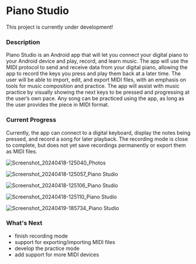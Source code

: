 # Piano Studio
This project is currently under development!

### Description
Piano Studio is an Android app that will let you connect your digital piano to your Android device and play, record, and learn music. The app will use the MIDI protocol to send and receive data from your digital piano, allowing the app to record the keys you press and play them back at a later time. The user will be able to import, edit, and export MIDI files, with an emphasis on tools for music composition and practice. The app will assist with music practice by visually showing the next keys to be pressed and progressing at the user’s own pace. Any song can be practiced using the app, as long as the user provides the piece in MIDI format.

### Current Progress
Currently, the app can connect to a digital keyboard, display the notes being pressed, and record a song for later playback. The recording mode is close to complete, but does not yet save recordings permanently or export them as MIDI files.

![Screenshot_20240418-125040_Photos](https://github.com/coral134/Piano_Studio/assets/114889372/733fcb18-d75c-4e65-8eb1-a4f173d03b93)

![Screenshot_20240418-125057_Piano Studio](https://github.com/coral134/Piano_Studio/assets/114889372/f4949516-63a3-456a-bb79-f859b1611d13)

![Screenshot_20240418-125106_Piano Studio](https://github.com/coral134/Piano_Studio/assets/114889372/c8c8d1ce-a296-4097-a646-fda525e64c44)

![Screenshot_20240418-125110_Piano Studio](https://github.com/coral134/Piano_Studio/assets/114889372/8fe4f710-7dad-4fc9-8491-5b06336b4a78)

![Screenshot_20240419-185734_Piano Studio](https://github.com/coral134/Piano_Studio/assets/114889372/e9d31755-923b-4cde-adef-e9af52650194)

### What's Next
- finish recording mode
- support for exporting/importing MIDI files
- develop the practice mode
- add support for more MIDI devices
